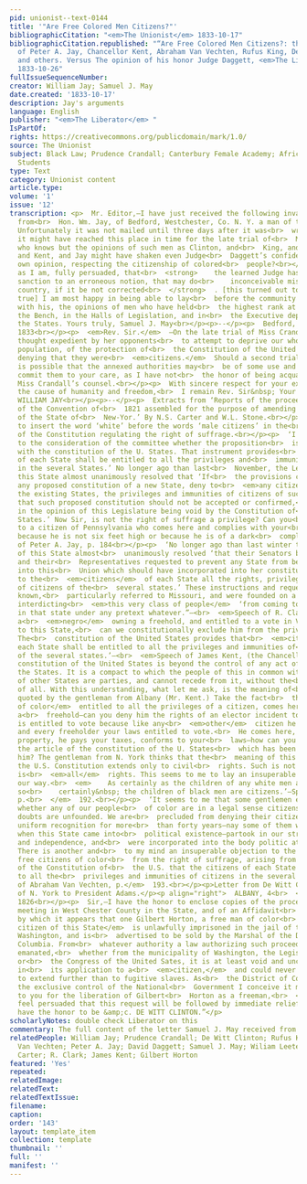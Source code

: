 ```yaml
---
pid: unionist--text-0144
title: '"Are Free Colored Men Citizens?"'
bibliographicCitation: "<em>The Unionist</em> 1833-10-17"
bibliographicCitation.republished: "“Are Free Colored Men Citizens?: the opinions
  of Peter A. Jay, Chancellor Kent, Abraham Van Vechten, Rufus King, De Witt Clinton
  and others. Versus The opinion of his honor Judge Daggett, <em>The Liberator</em>
  1833-10-26"
fullIssueSequenceNumber: 
creator: William Jay; Samuel J. May
date.created: '1833-10-17'
description: Jay's arguments
language: English
publisher: "<em>The Liberator</em> "
IsPartOf: 
rights: https://creativecommons.org/publicdomain/mark/1.0/
source: The Unionist
subject: Black Law; Prudence Crandall; Canterbury Female Academy; African-American
  Students
type: Text
category: Unionist content
article.type: 
volume: '1'
issue: '12'
transcription: <p>  Mr. Editor,—I have just received the following invaluable communication
  from<br>  Hon. Wm. Jay, of Bedford, Westchester, Co. N. Y. a man of the highest<br>  respectability.
  Unfortunately it was not mailed until three days after it was<br>  written; else
  it might have reached this place in time for the late trial of<br>  Miss Crandall,—and
  who knows but the opinions of such men as Clinton, and<br>  King, and Van Vechten,
  and Kent, and Jay might have shaken even Judge<br>  Daggett’s confidence in his
  own opinion, respecting the citizenship of colored<br>  people?<br></p><p>  Being,
  as I am, fully persuaded, that<br>  <strong>    the learned Judge has given his
  sanction to an erroneous notion, that may do<br>    inconceivable mischief in our
  country, if it be not corrected<br>  </strong>  . [this turned out to be all too
  true] I am most happy in being able to lay<br>  before the community in connection
  with his, the opinions of men who have held<br>  the highest rank at the Bar, on
  the Bench, in the Halls of Legislation, and in<br>  the Executive department of
  the States. Yours truly, Samuel J. May<br></p><p>--</p><p>  Bedford, 30<br>  <sup>th</sup>  Sept.
  1833<br></p><p>  <em>Rev. Sir.</em>  —On the late trial of Miss Crandall, it was
  thought expedient by her opponents<br>  to attempt to deprive our whole free colored
  population, of the protection of<br>  the Constitution of the United States, by
  denying that they were<br>  <em>citizens.</em>  Should a second trial be had, it
  is possible that the annexed authorities may<br>  be of some use and I will therefore
  commit them to your care, as I have not<br>  the honor of being acquainted with
  Miss Crandall’s counsel.<br></p><p>  With sincere respect for your exertions in
  the cause of humanity and freedom,<br>  I remain Rev. Sir&nbsp; Your very ob’t servant,
  WILLIAM JAY<br></p><p>--</p><p>  Extracts from ‘Reports of the proceedings and debates
  of the Convention of<br>  1821 assembled for the purpose of amending the Constitution
  of the State of<br>  New-Yor.’ By N.S. Carter and W.L. Stone.<br></p><p>  On a motion
  to insert the word ‘white’ before the words ‘male citizens’ in the<br>  article
  of the Constitution regulating the right of suffrage.<br></p><p>  ‘I would submit
  to the consideration of the committee whether the proposition<br>  is consistent
  with the constitution of the U. States. That instrument provides<br>  that ‘Citizens
  of each State shall be entitled to all the privileges and<br>  immunities of citizens
  in the several States.’ No longer ago than last<br>  November, the Legislature of
  this State almost unanimously resolved that ‘If<br>  the provisions contained in
  any proposed constitution of a new State, deny to<br>  <em>any citizens</em>  of
  the existing States, the privileges and immunities of citizens of such new<br>  State,
  that such proposed constitution should not be accepted or confirmed,<br>  the same
  in the opinion of this Legislature being void by the Constitution of<br>  the United
  States.’ Now Sir, is not the right of suffrage a privilege? Can you<br>  deny it
  to a citizen of Pennsylvania who comes here and complies with your<br>  laws, merely
  because he is not six feet high or because he is of a dark<br>  complexion.’ —Speech
  of Peter A. Jay, p. 184<br></p><p>  ‘No longer ago than last winter the Legislature
  of this State almost<br>  unanimously resolved ‘that their Senators be instructed
  and their<br>  Representatives requested to prevent any State from being admitted
  into this<br>  Union which should have incorporated into her constitution any provision<br>  denying
  to the<br>  <em>citizens</em>  of each State all the rights, privileges and immunities
  of citizens of the<br>  several states.’ These instructions and requests it is well
  known,<br>  particularly referred to Missouri, and were founded on a clause in her<br>  constitution
  interdicting<br>  <em>this very class of people</em>  ‘from coming to or settling
  in that state under any pretext whatever.”—<br>  <em>Speech of R. Clark, p. 189</em></p><p>  ‘Suppose
  a<br>  <em>negro</em>  owning a freehold, and entitled to a vote in Vermont, removes
  to this State,<br>  can we constitutionally exclude him from the privileges of voting?
  The<br>  constitution of the United States provides that<br>  <em>citizens</em>  of
  each State shall be entitled to all the privileges and immunities of<br>  citizens
  of the several states.’—<br>  <em>Speech of James Kent, (the Chancellor,) p.</em>  190<br></p><p>  ‘The
  constitution of the United States is beyond the control of any act of any<br>  of
  the States. It is a compact to which the people of this in common with<br>  those
  of other States are parties, and cannot recede from it, without the<br>  consent
  of all. With this understanding, what let me ask, is the meaning of<br>  the provision
  quoted by the gentleman from Albany (Mr. Kent.) Take the fact<br>  that a<br>  <em>citizen
  of color</em>  entitled to all the privileges of a citizen, comes here—he purchases
  a<br>  freehold—can you deny him the rights of an elector incident to his freehold?<br>  He
  is entitled to vote because like any<br>  <em>other</em>  citizen he is a freeholder,
  and every freeholder your laws entitled to vote.<br>  He comes here, he purchases
  property, he pays your taxes, conforms to your<br>  laws—how can you then under
  the article of the constitution of the U. States<br>  which has been read exclude
  him? The gentleman from N. York thinks that the<br>  meaning of this provision in
  the U.S. Constitution extends only to civil<br>  rights. Such is not the text, it
  is<br>  <em>all</em>  rights. This seems to me to lay an insuperable barrier in
  our way.<br>  <em>    As certainly as the children of any white men are citizens,
  so<br>    certainly&nbsp; the children of black men are citizens.’—Speech of Rufus<br>    King,
  p.<br>  </em>  192.<br></p><p>  ‘It seems to me that some gentlemen entertain doubts
  whether any of our people<br>  of color are in a legal sense citizens; but these
  doubts are unfounded. We are<br>  precluded from denying their citizenship by our
  uniform recognition for more<br>  than forty years—nay some of them were citizens
  when this State came into<br>  political existence—partook in our struggle for freedom
  and independence, and<br>  were incorporated into the body politic at its creation.
  There is another and<br>  to my mind an insuperable objection to the exclusion of
  free citizens of color<br>  from the right of suffrage, arising from the provision
  of the Constitution of<br>  the U.S. that the citizens of each State shall be entitled
  to all the<br>  privileges and immunities of citizens in the several States.’—<br>  <em>Speech
  of Abraham Van Vechten, p.</em>  193.<br></p><p>Letter from De Witt Clinton, Governor
  of N. York to President Adams.</p><p align="right">  ALBANY, 4<br>  <sup>th</sup>  Sept.
  1826<br></p><p>  Sir,—I have the honor to enclose copies of the proceedings of a&nbsp;<br>  respectable
  meeting in West Chester County in the State, and of an Affidavit<br>  of John Owen,
  by which it appears that one Gilbert Horton, a free man of color<br>  <em>and a
  citizen of this State</em>  is unlawfully imprisoned in the jail of the city of
  Washington, and is<br>  advertised to be sold by the Marshal of the District of
  Columbia. From<br>  whatever authority a law authorizing such proceedings may have
  emanated,<br>  whether from the municipality of Washington, the Legislature of Maryland,
  or<br>  the Congress of the United Sates, it is at least void and unconstitutional
  in<br>  its application to a<br>  <em>citizen,</em>  and could never have intended
  to extend further than to fugitive slaves. As<br>  the District of Columbia is under
  the exclusive control of the National<br>  Government I conceive it my duty to apply
  to you for the liberation of Gilbert<br>  Horton as a freeman,<br>  <em>and a citizen,</em>  and
  feel persuaded that this request will be followed by immediate relief.<br></p><p>I
  have the honor to be &amp;c. DE WITT CLINTON.”</p>
scholarlyNotes: double check Liberator on this
commentary: The full content of the letter Samuel J. May received from William Jay
relatedPeople: William Jay; Prudence Crandall; De Witt Clinton; Rufus King; Abram
  Van Vechten; Peter A. Jay; David Daggett; Samuel J. May; Wiliam Leete Stone; N.S.
  Carter; R. Clark; James Kent; Gilbert Horton
featured: 'Yes'
repeated: 
relatedImage: 
relatedText: 
relatedTextIssue: 
filename: 
caption: 
order: '143'
layout: template_item
collection: template
thumbnail: ''
full: ''
manifest: ''
---
```

